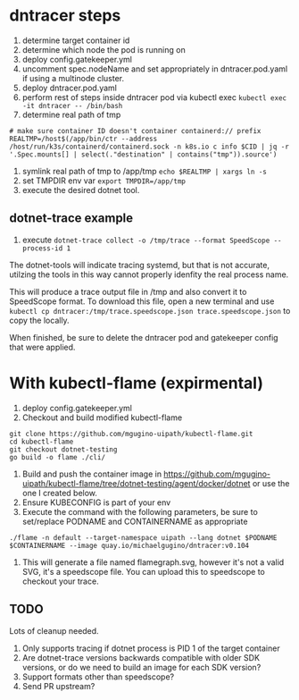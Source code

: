 # dntracer steps
1. determine target container id
1. determine which node the pod is running on
1. deploy config.gatekeeper.yml
1. uncomment spec.nodeName and set appropriately in dntracer.pod.yaml if using a multinode cluster.
1. deploy dntracer.pod.yaml
1. perform rest of steps inside dntracer pod via kubectl exec `kubectl exec -it dntracer -- /bin/bash`
1. determine real path of tmp
```
# make sure container ID doesn't container containerd:// prefix
REALTMP=/host$(/app/bin/ctr --address /host/run/k3s/containerd/containerd.sock -n k8s.io c info $CID | jq -r '.Spec.mounts[] | select(."destination" | contains("tmp")).source')
```
1. symlink real path of tmp to /app/tmp `echo $REALTMP | xargs ln -s`
1. set TMPDIR env var
```export TMPDIR=/app/tmp```
1. execute the desired dotnet tool.

## dotnet-trace example

1. execute `dotnet-trace collect -o /tmp/trace --format SpeedScope --process-id 1`

The dotnet-tools will indicate tracing systemd, but that is not accurate, utilzing the
tools in this way cannot properly idenfity the real process name.

This will produce a trace output file in /tmp and also convert it to SpeedScope format.
To download this file, open a new terminal and use
`kubectl cp dntracer:/tmp/trace.speedscope.json trace.speedscope.json`
to copy the locally.

When finished, be sure to delete the dntracer pod and gatekeeper config that were applied.

# With kubectl-flame (expirmental)

1. deploy config.gatekeeper.yml
1. Checkout and build modified kubectl-flame
```
git clone https://github.com/mgugino-uipath/kubectl-flame.git
cd kubectl-flame
git checkout dotnet-testing
go build -o flame ./cli/
```

1. Build and push the container image in https://github.com/mgugino-uipath/kubectl-flame/tree/dotnet-testing/agent/docker/dotnet or use the one I created below.
1. Ensure KUBECONFIG is part of your env
1. Execute the command with the following parameters, be sure to set/replace PODNAME and CONTAINERNAME as appropriate

```
./flame -n default --target-namespace uipath --lang dotnet $PODNAME $CONTAINERNAME --image quay.io/michaelgugino/dntracer:v0.104
```
1. This will generate a file named flamegraph.svg, however it's not a valid SVG, it's a speedscope file.  You can upload this to speedscope to checkout your trace.

## TODO
Lots of cleanup needed.

1. Only supports tracing if dotnet process is PID 1 of the target container
1. Are dotnet-trace versions backwards compatible with older SDK versions, or do we need to build an image for each SDK version?
1. Support formats other than speedscope?
1. Send PR upstream?